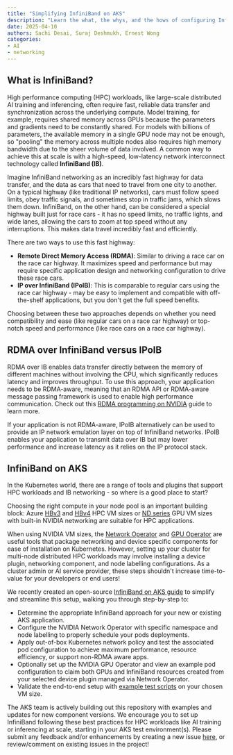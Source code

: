 ```yaml
---
title: "Simplifying InfiniBand on AKS"
description: "Learn the what, the whys, and the hows of configuring InfiniBand networking for high performance compute (HPC) workloads on AKS"
date: 2025-04-10
authors: Sachi Desai, Suraj Deshmukh, Ernest Wong
categories: 
- AI
- networking
---
```


## What is InfiniBand?

High performance computing (HPC) workloads, like large-scale distributed AI training and inferencing, often require fast, reliable data transfer and synchronization across the underlying compute. Model training, for example, requires shared memory across GPUs because the parameters and gradients need to be constantly shared. For models with billions of parameters, the available memory in a single GPU node may not be enough, so "pooling" the memory across multiple nodes also requires high memory bandwidth due to the sheer volume of data involved. A common way to achieve this at scale is with a high-speed, low-latency network interconnect technology called **InfiniBand (IB)**. 

Imagine InfiniBand networking as an incredibly fast highway for data transfer, and the data as cars that need to travel from one city to another. On a typical highway (like traditional IP networks), cars must follow speed limits, obey traffic signals, and sometimes stop in traffic jams, which slows them down. InfiniBand, on the other hand, can be considered a special highway built just for race cars - it has no speed limits, no traffic lights, and wide lanes, allowing the cars to zoom at top speed without any interruptions. This makes data travel incredibly fast and efficiently.

There are two ways to use this fast highway:
- **Remote Direct Memory Access (RDMA)**: Similar to driving a race car on the race car highway. It maximizes speed and performance but may require specific application design and networking configuration to drive these race cars.
- **IP over InfiniBand (IPoIB)**: This is comparable to regular cars using the race car highway - may be easy to implement and compatible with off-the-shelf applications, but you don't get the full speed benefits.

Choosing between these two approaches depends on whether you need compatibility and ease (like regular cars on a race car highway) or top-notch speed and performance (like race cars on a race car highway).

## RDMA over InfiniBand versus IPoIB

RDMA over IB enables data transfer directly between the memory of different machines without involving the CPU, which significantly reduces latency and improves throughput. To use this approach, your application needs to be RDMA-aware, meaning that an RDMA API or RDMA-aware message passing framework is used to enable high performance communication. Check out this [RDMA programming on NVIDIA](https://docs.nvidia.com/networking/display/rdmaawareprogrammingv17/rdma-aware+programming+overview) guide to learn more.

If your application is not RDMA-aware, IPoIB alternatively can be used to provide an IP network emulation layer on top of InfiniBand networks. IPoIB enables your application to transmit data over IB but may lower performance and increase latency as it relies on the IP protocol stack.

## InfiniBand on AKS

In the Kubernetes world, there are a range of tools and plugins that support HPC workloads and IB networking - so where is a good place to start?

Choosing the right compute in your node pool is an important building block: Azure [HBv3](https://learn.microsoft.com/azure/virtual-machines/sizes/high-performance-compute/hbv3-series?tabs=sizebasic) and [HBv4](https://learn.microsoft.com/azure/virtual-machines/sizes/high-performance-compute/hbv4-series?tabs=sizebasic) HPC VM sizes or [ND series](https://learn.microsoft.com/azure/virtual-machines/sizes/gpu-accelerated/nd-family) GPU VM sizes with built-in NVIDIA networking are suitable for HPC applications. 


When using NVIDIA VM sizes, the [Network Operator](https://docs.nvidia.com/networking/display/cokan10/network+operator) and [GPU Operator](https://docs.nvidia.com/datacenter/cloud-native/gpu-operator/latest/getting-started.html) are useful tools that package networking and device specific components for ease of installation on Kubernetes. However, setting up your cluster for multi-node distributed HPC workloads may involve installing a device plugin, networking component, and node labelling configurations. As a cluster admin or AI service provider, these steps shouldn't increase time-to-value for your developers or end users! 


We recently created an open-source [InfiniBand on AKS guide](https://azure.github.io/aks-rdma-infiniband/) to simplify and streamline this setup, walking you through step-by-step to:
- Determine the appropriate InfiniBand approach for your new or existing AKS application.
- Configure the NVIDIA Network Operator with specific namespace and node labelling to properly schedule your pods deployments.
- Apply out-of-box Kubernetes network policy and test the associated pod configuration to achieve maximum performance, resource efficiency, or support non-RDMA aware apps.
- Optionally set up the NVIDIA GPU Operator and view an example pod configuration to claim both GPUs and InfiniBand resources created from your selected device plugin managed via Network Operator.
- Validate the end-to-end setup with [example test scripts](https://github.com/Azure/aks-rdma-infiniband/tree/main/tests) on your chosen VM size.

The AKS team is actively building out this repository with examples and updates for new component versions. We encourage you to set up InfiniBand following these best practices for HPC workloads like AI training or inferencing at scale, starting in your AKS test environment(s). Please submit any feedback and/or enhancements by creating a new issue [here](https://github.com/Azure/aks-rdma-infiniband/issues), or review/comment on existing issues in the project!